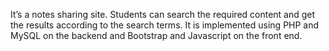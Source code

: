 It’s a notes sharing site. Students can search the required content and get the results according to the search terms. 
It is implemented using PHP and MySQL on the backend and Bootstrap and Javascript on the front end.
